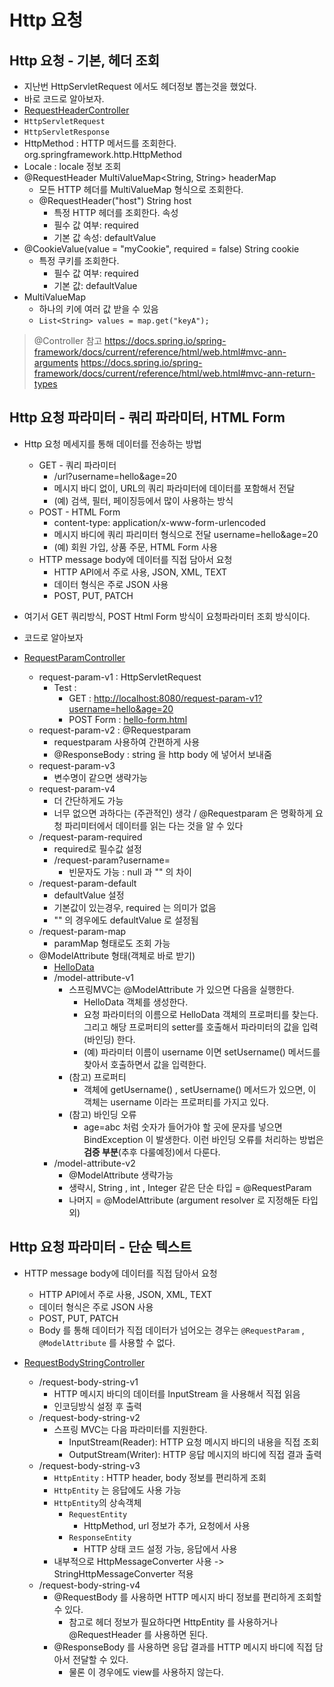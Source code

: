# Http 요청

## Http 요청 - 기본, 헤더 조회

- 지난번 HttpServletRequest 에서도 헤더정보 뽑는것을 했었다.
- 바로 코드로 알아보자.
- [RequestHeaderController](./springmvc/src/main/java/hello/springmvc/basic/request/RequestHeaderController.java)
- `HttpServletRequest`
- `HttpServletResponse`
- HttpMethod : HTTP 메서드를 조회한다. org.springframework.http.HttpMethod
- Locale : locale 정보 조회
- @RequestHeader MultiValueMap<String, String> headerMap
  - 모든 HTTP 헤더를 MultiValueMap 형식으로 조회한다.
  - @RequestHeader("host") String host
    - 특정 HTTP 헤더를 조회한다. 속성
    - 필수 값 여부: required
    - 기본 값 속성: defaultValue
- @CookieValue(value = "myCookie", required = false) String cookie
  - 특정 쿠키를 조회한다.
    - 필수 값 여부: required
    - 기본 값: defaultValue
- MultiValueMap
  - 하나의 키에 여러 값 받을 수 있음
  - `List<String> values = map.get("keyA");`
> @Controller 참고
> <https://docs.spring.io/spring-framework/docs/current/reference/html/web.html#mvc-ann-arguments>
> <https://docs.spring.io/spring-framework/docs/current/reference/html/web.html#mvc-ann-return-types>

## Http 요청 파라미터 - 쿼리 파라미터, HTML Form

- Http 요청 메세지를 통해 데이터를 전송하는 방법
  - GET - 쿼리 파라미터
    - /url?username=hello&age=20
    - 메시지 바디 없이, URL의 쿼리 파라미터에 데이터를 포함해서 전달
    - (예) 검색, 필터, 페이징등에서 많이 사용하는 방식
  - POST - HTML Form
    - content-type: application/x-www-form-urlencoded
    - 메시지 바디에 쿼리 파리미터 형식으로 전달 username=hello&age=20
    - (예) 회원 가입, 상품 주문, HTML Form 사용
  - HTTP message body에 데이터를 직접 담아서 요청
    - HTTP API에서 주로 사용, JSON, XML, TEXT
    - 데이터 형식은 주로 JSON 사용
    - POST, PUT, PATCH

- 여기서 GET 쿼리방식, POST Html Form 방식이 요청파라미터 조회 방식이다.

- 코드로 알아보자
- [RequestParamController](./springmvc/src/main/java/hello/springmvc/basic/request/RequestParamController.java)
  - request-param-v1 : HttpServletRequest
    - Test :
      - GET : <http://localhost:8080/request-param-v1?username=hello&age=20>
      - POST Form : [hello-form.html](./servlet/src/main/webapp/basic/hello-form.html)
  - request-param-v2 : @Requestparam
    - requestparam 사용하여 간편하게 사용
    - @ResponseBody : string 을 http body 에 넣어서 보내줌
  - request-param-v3
    - 변수명이 같으면 생략가능
  - request-param-v4
    - 더 간단하게도 가능
    - 너무 없으면 과하다는 (주관적인) 생각 / @Requestparam 은 명확하게 요청 파리미터에서 데이터를 읽는 다는 것을 알 수 있다
  - /request-param-required
    - required로 필수값 설정
    - /request-param?username=
      - 빈문자도 가능 : null 과 "" 의 차이
  - /request-param-default
    - defaultValue 설정
    - 기본값이 있는경우, required 는 의미가 없음
    - "" 의 경우에도 defaultValue 로 설정됨
  - /request-param-map
    - paramMap 형태로도 조회 가능
  - @ModelAttribute 형태(객체로 바로 받기)
    - [HelloData](./servlet/src/main/java/hello/servlet/basic/HelloData.java)
    - /model-attribute-v1
      - 스프링MVC는 @ModelAttribute 가 있으면 다음을 실행한다.
        - HelloData 객체를 생성한다.
        - 요청 파라미터의 이름으로 HelloData 객체의 프로퍼티를 찾는다. 그리고 해당 프로퍼티의 setter를 호출해서 파라미터의 값을 입력(바인딩) 한다.
        - (예) 파라미터 이름이 username 이면 setUsername() 메서드를 찾아서 호출하면서 값을 입력한다.
      - (참고) 프로퍼티
        - 객체에 getUsername() , setUsername() 메서드가 있으면, 이 객체는 username 이라는 프로퍼티를 가지고 있다.
      - (참고) 바인딩 오류
        - age=abc 처럼 숫자가 들어가야 할 곳에 문자를 넣으면 BindException 이 발생한다. 이런 바인딩 오류를 처리하는 방법은 **검증 부분**(추후 다룰예정)에서 다룬다.
    - /model-attribute-v2
      - @ModelAttribute 생략가능
      - 생략시, String , int , Integer 같은 단순 타입 = @RequestParam
      - 나머지 = @ModelAttribute (argument resolver 로 지정해둔 타입 외)

## Http 요청 파라미터 - 단순 텍스트

- HTTP message body에 데이터를 직접 담아서 요청
  - HTTP API에서 주로 사용, JSON, XML, TEXT
  - 데이터 형식은 주로 JSON 사용
  - POST, PUT, PATCH
  - Body 를 통해 데이터가 직접 데이터가 넘어오는 경우는 `@RequestParam` , `@ModelAttribute` 를 사용할 수 없다.

- [RequestBodyStringController](./springmvc/src/main/java/hello/springmvc/basic/request/RequestBodyStringController.java)
  - /request-body-string-v1
    - HTTP 메시지 바디의 데이터를 InputStream 을 사용해서 직접 읽음
    - 인코딩방식 설정 후 출력
  - /request-body-string-v2
    - 스프링 MVC는 다음 파라미터를 지원한다.
      - InputStream(Reader): HTTP 요청 메시지 바디의 내용을 직접 조회
      - OutputStream(Writer): HTTP 응답 메시지의 바디에 직접 결과 출력
  - /request-body-string-v3
    - `HttpEntity` : HTTP header, body 정보를 편리하게 조회
    - `HttpEntity` 는 응답에도 사용 가능
    - `HttpEntity`의 상속객체
      - `RequestEntity`
        - HttpMethod, url 정보가 추가, 요청에서 사용
      - `ResponseEntity`
        - HTTP 상태 코드 설정 가능, 응답에서 사용
    - 내부적으로 HttpMessageConverter 사용 -> StringHttpMessageConverter 적용
  - /request-body-string-v4
    - @RequestBody 를 사용하면 HTTP 메시지 바디 정보를 편리하게 조회할 수 있다.
      - 참고로 헤더 정보가 필요하다면 HttpEntity 를 사용하거나 @RequestHeader 를 사용하면 된다.
    - @ResponseBody 를 사용하면 응답 결과를 HTTP 메시지 바디에 직접 담아서 전달할 수 있다.
      - 물론 이 경우에도 view를 사용하지 않는다.